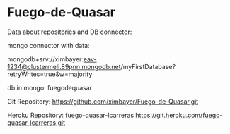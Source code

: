 # Fuego-de-Quasar

Data about repositories and DB connector:

mongo connector with data:

mongodb+srv://ximbayer:eav-1234@clustermeli.89pnn.mongodb.net/myFirstDatabase?retryWrites=true&w=majority

db in mongo: fuegodequasar

Git Repository: https://github.com/ximbayer/Fuego-de-Quasar.git

Heroku Repository: fuego-quasar-lcarreras
		   https://git.heroku.com/fuego-quasar-lcarreras.git
